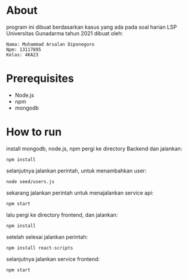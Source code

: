 # About

program ini dibuat berdasarkan kasus yang ada pada soal harian LSP Universitas Gunadarma tahun 2021
dibuat oleh: 
    
    Nama: Muhammad Arsalan Diponegoro
    Npm: 13117895
    Kelas: 4KA23


# Prerequisites

- Node.js
- npm 
- mongodb

# How to run

install mongodb, node.js, npm
pergi ke directory Backend dan jalankan:

    npm install

selanjutnya jalankan perintah, untuk menambahkan user:

    node seed/users.js

sekarang jalankan perintah untuk menajalankan service api:

    npm start

lalu pergi ke directory frontend, dan jalankan:

    npm install

setelah selesai jalankan perintah:

    npm install react-scripts

selanjutnya jalankan service frontend:

    npm start
